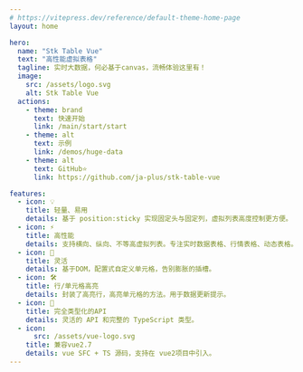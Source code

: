 ```yaml
---
# https://vitepress.dev/reference/default-theme-home-page
layout: home

hero:
  name: "Stk Table Vue"
  text: "高性能虚拟表格"
  tagline: 实时大数据，何必基于canvas，流畅体验这里有！
  image:
    src: /assets/logo.svg
    alt: Stk Table Vue
  actions:
    - theme: brand
      text: 快速开始
      link: /main/start/start
    - theme: alt
      text: 示例
      link: /demos/huge-data
    - theme: alt
      text: GitHub⭐
      link: https://github.com/ja-plus/stk-table-vue

features:
  - icon: 💡
    title: 轻量、易用
    details: 基于 position:sticky 实现固定头与固定列，虚拟列表高度控制更方便。
  - icon: ⚡️
    title: 高性能
    details: 支持横向、纵向、不等高虚拟列表。专注实时数据表格、行情表格、动态表格。
  - icon: 🔩
    title: 灵活
    details: 基于DOM，配置式自定义单元格，告别膨胀的插槽。
  - icon: 🛠️
    title: 行/单元格高亮
    details: 封装了高亮行，高亮单元格的方法。用于数据更新提示。
  - icon: 🔑
    title: 完全类型化的API
    details: 灵活的 API 和完整的 TypeScript 类型。
  - icon: 
      src: /assets/vue-logo.svg
    title: 兼容vue2.7
    details: vue SFC + TS 源码，支持在 vue2项目中引入。
---
```



